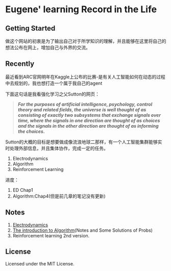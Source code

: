 
# Eugene' learning Record in the Life

## Getting Started

做这个网站的初衷是为了输出自己对于所学知识的理解，并且能够在这里将自己的想法公布在网上，增加自己与外界的交流。

## Recently

最近看到ARC官网明年在Kaggle上公布的比赛-是有关人工智能如何在动态的过程中去规划的，我也想打造一个属于我自己的agent

下面这句话是我看强化学习之父Sutton的网页：

> ***For the purposes of artificial intelligence, psychology, control theory and related fields, the universe is well thought of as consisting of exactly two subsystems that exchange signals over time, where the signals in one direction are thought of as choices and the signals in the other direction are thought of as informing the choices.***

Sutton的大概的目标是想要做成像流浪地球二那样，有一个人工智能集群能够实时处理外部信息，并且集体协作，完成一定的任务。

1. Electrodynamics
2. Algorithm
3. Reinforcement Learning 

进度：

1. ED Chap1 
2. Algorithm:Chap4(但是前几章的笔记没有更新)

## Notes

1. [Electrodynamics](ED/Preface/)
2. [The introduction to Algorithm](Algorithm/Preface/)(Notes and Some Solutions of Probs)
3. Reinforcement learning 2nd version.

## License

Licensed under the MIT License.
